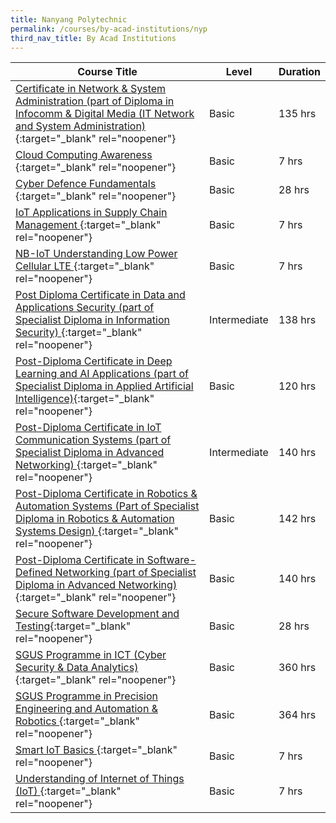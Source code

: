 ```yaml
---
title: Nanyang Polytechnic
permalink: /courses/by-acad-institutions/nyp
third_nav_title: By Acad Institutions
---
```

|Course Title  | Level | Duration |
| - | - | - | 
|[Certificate in Network & System Administration (part of Diploma in Infocomm & Digital Media (IT Network and System Administration) ](https://www.nyp.edu.sg/schools/sit/lifelong-learning/wsc_leading_to_diploma_in_infocomm_digitalmedia/entry-and-application.html){:target="_blank" rel="noopener"} |Basic|135 hrs |
|[Cloud Computing Awareness ](https://nypeservices.nyp.edu.sg/alls/course/cseDetails.jsp?id=24893){:target="_blank" rel="noopener"} |Basic|7 hrs |
|[Cyber Defence Fundamentals ](https://www.nyp.edu.sg/schools/sit/lifelong-learning/cyber-defence-fundamentals.html){:target="_blank" rel="noopener"} |Basic|28 hrs |
|[IoT Applications in Supply Chain Management ](https://nypeservices.nyp.edu.sg/alls/course/cseDetails.jsp?id=22574){:target="_blank" rel="noopener"} |Basic|7 hrs |
|[NB-IoT Understanding Low Power Cellular LTE ](https://eservices.nyp.edu.sg/alls/course/cseDetails.jsp?id=CE1267){:target="_blank" rel="noopener"} |Basic|7 hrs |
|[Post Diploma Certificate in Data and Applications Security (part of Specialist Diploma in Information Security) ](https://www.nyp.edu.sg/schools/sit/lifelong-learning/specialist-diploma-in-cybersecurity/entry-and-application.html){:target="_blank" rel="noopener"} |Intermediate|138 hrs |
|[Post-Diploma Certificate in Deep Learning and AI Applications (part of Specialist Diploma in Applied Artificial Intelligence)](https://eservices.nyp.edu.sg/alls/course/cseDetails.jsp?id=itsp07){:target="_blank" rel="noopener"} |Basic|120 hrs |
|[Post-Diploma Certificate in IoT Communication Systems (part of Specialist Diploma in Advanced Networking) ](https://www.nyp.edu.sg/schools/seg/lifelong-learning/specialist-diploma-in-advanced-networking.html){:target="_blank" rel="noopener"} |Intermediate|140 hrs |
|[Post-Diploma Certificate in Robotics & Automation Systems (Part of Specialist Diploma in Robotics & Automation Systems Design) ](https://www.nyp.edu.sg/schools/seg/lifelong-learning/elp-specialist-diploma-in-robotics-and-automation-systems-design.html){:target="_blank" rel="noopener"} |Basic|142 hrs |
|[Post-Diploma Certificate in Software-Defined Networking (part of Specialist Diploma in Advanced Networking) ](https://www.nyp.edu.sg/schools/seg/lifelong-learning/specialist-diploma-in-advanced-networking/entry-and-application.html){:target="_blank" rel="noopener"} |Basic|140 hrs |
|[Secure Software Development and Testing](https://www.nyp.edu.sg/schools/sit/lifelong-learning/secure-software-development-and-testing.html){:target="_blank" rel="noopener"} |Basic|28 hrs |
|[SGUS Programme in ICT (Cyber Security & Data Analytics)](https://eservices.nyp.edu.sg/alls/course/cseDetails.jsp?id=20469){:target="_blank" rel="noopener"} |Basic|360 hrs |
|[SGUS Programme in Precision Engineering and Automation & Robotics ](https://eservices.nyp.edu.sg/alls/course/cseDetails.jsp?id=18011){:target="_blank" rel="noopener"} |Basic|364 hrs |
|[Smart IoT Basics ](https://eservices.nyp.edu.sg/alls/course/cseDetails.jsp?id=CE1210){:target="_blank" rel="noopener"} |Basic|7 hrs |
|[Understanding of Internet of Things (IoT) ](https://eservices.nyp.edu.sg/alls/course/cseDetails.jsp?id=CE1167){:target="_blank" rel="noopener"} |Basic|7 hrs |